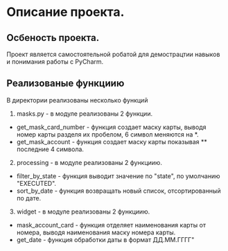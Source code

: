 # Описание проекта.
## Осбеность проекта.
Проект является самостоятельной робатой для демострацтии навыков и понимания работы с PyCharm.
## Реализованые функциию
В директории реализованы несколько функций
1. masks.py - в модуле реализованы 2 функции.
- get_mask_card_number - функция создает маску карты, выводя номер карты разделя их пробелом, 6 символ меняются на *.
- get_mask_account - функция создает маску карты показывая ** последние 4 символа.
2. processing - в модуле реализованы 2 функциию.
- filter_by_state - функция выводит значение по "state", по умолчанию "EXECUTED".
- sort_by_date - функция возвращать новый список, отсортированный по дате.
3. widget - в модуле реализованы 2 функциию.
- mask_account_card - функция отделяет наименования карты от номера, выводя наименования маску номера карты.
- get_date - функция обработки даты в формат ДД.ММ.ГГГГ"